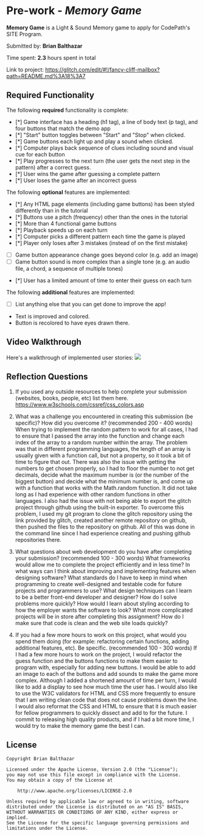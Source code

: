 # Pre-work - _Memory Game_

**Memory Game** is a Light & Sound Memory game to apply for CodePath's SITE Program.

Submitted by: **Brian Balthazar**

Time spent: **2.3** hours spent in total

Link to project: https://glitch.com/edit/#!/fancy-cliff-mailbox?path=README.md%3A18%3A7

## Required Functionality

The following **required** functionality is complete:

- [*] Game interface has a heading (h1 tag), a line of body text (p tag), and four buttons that match the demo app
- [*] "Start" button toggles between "Start" and "Stop" when clicked.
- [*] Game buttons each light up and play a sound when clicked.
- [*] Computer plays back sequence of clues including sound and visual cue for each button
- [*] Play progresses to the next turn (the user gets the next step in the pattern) after a correct guess.
- [*] User wins the game after guessing a complete pattern
- [*] User loses the game after an incorrect guess

The following **optional** features are implemented:

- [*] Any HTML page elements (including game buttons) has been styled differently than in the tutorial
- [*] Buttons use a pitch (frequency) other than the ones in the tutorial
- [*] More than 4 functional game buttons
- [*] Playback speeds up on each turn
- [*] Computer picks a different pattern each time the game is played
- [*] Player only loses after 3 mistakes (instead of on the first mistake)
- [ ] Game button appearance change goes beyond color (e.g. add an image)
- [ ] Game button sound is more complex than a single tone (e.g. an audio file, a chord, a sequence of multiple tones)
- [*] User has a limited amount of time to enter their guess on each turn

The following **additional** features are implemented:

- [ ] List anything else that you can get done to improve the app!
- Text is improved and colored.
- Button is recolored to have eyes drawn there.

## Video Walkthrough

Here's a walkthrough of implemented user stories:
![](https://im.ezgif.com/tmp/ezgif-1-b1837ef4dca2.gif)

## Reflection Questions

1. If you used any outside resources to help complete your submission (websites, books, people, etc) list them here.
   https://www.w3schools.com/cssref/css_colors.asp 

2. What was a challenge you encountered in creating this submission (be specific)? How did you overcome it? (recommended 200 - 400 words)
   When trying to implement the random pattern to work for all cases, I had to ensure that I passed the array into the function and change each index of the array to a random number within the array. The problem was that in different programming languages, the length of an array is usually given with a function call, but not a property, so it took a bit of time to figure that out. There was also the issue with getting the numbers to get chosen properly, so I had to floor the number to not get decimals, decide what the maximum number is (or the number of the biggest button) and decide what the minimum number is, and come up with a function that works with the Math.random function. It did not take long as I had experience with other random functions in other languages. I also had the issue with not being able to export the glitch project through github using the built-in exporter. To overcome this problem, I used my git program to clone the glitch repository using the link provided by glitch, created another remote repository on github, then pushed the files to the repository on github. All of this was done in the command line since I had experience creating and pushing github repositories there.

3. What questions about web development do you have after completing your submission? (recommended 100 - 300 words)
   What frameworks would allow me to complete the project efficiently and in less time? In what ways can I think about improving and implementing features when designing software? What standards do I have to keep in mind when programming to create well-designed and testable code for future projects and programmers to use? What design techniques can I learn to be a better front-end developer and designer? How do I solve problems more quickly? How would I learn about styling according to how the employer wants the software to look? What more complicated projects will be in store after completing this assignment? How do I make sure that code is clean and the web site loads quickly?

4. If you had a few more hours to work on this project, what would you spend them doing (for example: refactoring certain functions, adding additional features, etc). Be specific. (recommended 100 - 300 words)
   If I had a few more hours to work on the project, I would refactor the guess function and the buttons functions to make them easier to program with, especially for adding new buttons. I would be able to add an image to each of the buttons and add sounds to make the game more complex. Although I added a shortened amount of time per turn, I would like to add a display to see how much time the user has. I would also like to use the W3C validators for HTML and CSS more frequently to ensure that I am writing clean code that does not cause problems down the line. I would also reformat the CSS and HTML to ensure that it is much easier for fellow programmers to quickly dissect and add to for the future. I commit to releasing high quality products, and if I had a bit more time, I would try to make the memory game the best I can.

## License

    Copyright Brian Balthazar

    Licensed under the Apache License, Version 2.0 (the "License");
    you may not use this file except in compliance with the License.
    You may obtain a copy of the License at

        http://www.apache.org/licenses/LICENSE-2.0

    Unless required by applicable law or agreed to in writing, software
    distributed under the License is distributed on an "AS IS" BASIS,
    WITHOUT WARRANTIES OR CONDITIONS OF ANY KIND, either express or implied.
    See the License for the specific language governing permissions and
    limitations under the License.
